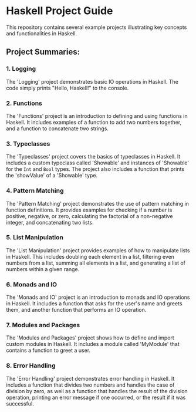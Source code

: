 # Haskell Project Guide

This repository contains several example projects illustrating key concepts and functionalities in Haskell.

## Project Summaries:

### 1. Logging
The 'Logging' project demonstrates basic IO operations in Haskell. The code simply prints "Hello, Haskell!" to the console.

### 2. Functions
The 'Functions' project is an introduction to defining and using functions in Haskell. It includes examples of a function to add two numbers together, and a function to concatenate two strings.

### 3. Typeclasses
The 'Typeclasses' project covers the basics of typeclasses in Haskell. It includes a custom typeclass called 'Showable' and instances of 'Showable' for the `Int` and `Bool` types. The project also includes a function that prints the 'showValue' of a 'Showable' type.

### 4. Pattern Matching
The 'Pattern Matching' project demonstrates the use of pattern matching in function definitions. It provides examples for checking if a number is positive, negative, or zero, calculating the factorial of a non-negative integer, and concatenating two lists.

### 5. List Manipulation
The 'List Manipulation' project provides examples of how to manipulate lists in Haskell. This includes doubling each element in a list, filtering even numbers from a list, summing all elements in a list, and generating a list of numbers within a given range.

### 6. Monads and IO
The 'Monads and IO' project is an introduction to monads and IO operations in Haskell. It includes a function that asks for the user's name and greets them, and another function that performs an IO operation.

### 7. Modules and Packages
The 'Modules and Packages' project shows how to define and import custom modules in Haskell. It includes a module called 'MyModule' that contains a function to greet a user.

### 8. Error Handling
The 'Error Handling' project demonstrates error handling in Haskell. It includes a function that divides two numbers and handles the case of division by zero, as well as a function that handles the result of the division operation, printing an error message if one occurred, or the result if it was successful.
